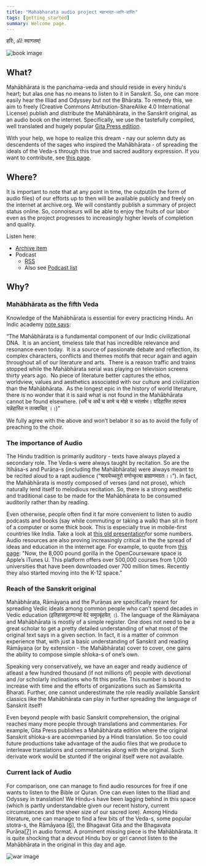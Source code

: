 ```yaml
---
title: "Mahabharata audio project महाभारत-ध्वनि-प्राप्तिः"
tags: [getting_started]
summary: Welcome page.
---
```


हरिः, ॐ! स्वागतम्!

![book image](https://i.imgur.com/L31xgwz.png)

## What?

Mahābhārata is the panchama-veda and should reside in every hindu's heart; but alas one has no means to listen to it in Sanskrit. So, one can more easily hear the Illiad and Odyssey but not the Bhārata. To remedy this, we aim to freely (Creative Commons Attribution-ShareAlike 4.0 International License) publish and distribute the Mahābhārata, in the Sanskrit original, as an audio book on the internet. Specifically, we use the tastefully compiled, well translated and hugely popular [Gita Press edition](https://archive.org/search.php?query=Ramanarayanadatta%20astri). 

With your help, we hope to realize this dream - nay our solemn duty as descendents of the sages who inspired the Mahābhārata - of spreading the ideals of the Veda-s through this true and sacred auditory expression. If you want to contribute, see [this page](how.md).


## Where?
It is important to note that at any point in time, the output(in the form of audio files) of our efforts up to then will be available publicly and freely on the internet at archive.org. We will constantly publish a summary of project status online. So, connoiseurs will be able to enjoy the fruits of our labor even as the project progresses to increasingly higher levels of completion and quality.

Listen here:

- [Archive item](https://archive.org/details/mahAbhArata-mUla-paThanam-GP)
- Podcast
  - [RSS](http://api.vedavaapi.org/scala/podcasts/v1/archiveRequests?archiveRequestUri=https%3A%2F%2Fgithub.com%2Fsanskrit-coders%2Frss-feeds%2Fraw%2Fmaster%2Ffeeds%2Fsa%2FrequestJsons%2FmahAbhArata-mUla-paThanam.json)
  - Also see [Podcast list](https://docs.google.com/spreadsheets/d/1KMhtMaHCQpucqxH3aVcmYmPvQyV9vmunvckV2ARvD4M/edit#gid=0)

## Why?

### Mahābhārata as the fifth Veda

Knowledge of the Mahābhārata is essential for every practicing Hindu. An Indic academy [note says](https://www.google.com/url?q=http://www.indictoday.com/events/launches/veda-vyasa-endowment-for-mahabharata-studies/&sa=D&ust=1536608308704000):

“The Mahābhārata is a fundamental component of our Indic civilizational DNA.  It is an ancient, timeless tale that has incredible relevance and resonance even today.  It is a source of passionate debate and reflection, its complex characters, conflicts and themes motifs that recur again and again throughout all of our literature and arts.  There is a reason traffic and trains stopped while the Mahābhārata serial was playing on television screens thirty years ago.  No piece of literature better captures the ethos, worldview, values and aesthetics associated with our culture and civilization than the Mahābhārata.  As the longest epic in the history of world literature, there is no wonder that it is said what is not found in the Mahābhārata cannot be found elsewhere. (धर्मे च अर्थे च कामे च मोक्षे च भरतर्षभ। यदिहास्ति तदन्यत्र यन्नेहास्ति न तत्क्वचित् ।।)”

We fully agree with the above and won’t belabor it so as to avoid the folly of preaching to the choir.

### The importance of Audio

The Hindu tradition is primarily auditory - texts have always played a secondary role. The Veda-s were always taught by recitation. So are the Itihāsa-s and Purāṇa-s (including the Mahābhārata) were always meant to be recited aloud to a rapt audience (“श्रावयेच्चतुरो वर्णान्कृत्वा ब्राह्मणमग्रतः।।”). In fact, the Mahābhārata is mostly composed of verses (and not prose), which naturally lend itself to melodious recitation. So, there is a strong aesthetic and traditional case to be made for the Mahābhārata to be consumed auditorily rather than by reading.

Even otherwise, people often find it far more convenient to listen to audio podcasts and books (say while commuting or taking a walk) than sit in front of a computer or some thick book. This is especially true in mobile-first countries like India. Take a look at [this old presentation](https://www.google.com/url?q=https://www.slideshare.net/HubSpot/an-introduction-to-podcasting-47122931&sa=D&ust=1536608308705000)for some numbers. Audio resources are also proving increasingly critical in the the spread of ideas and education in the internet age. For example, to quote from [this page](https://www.google.com/url?q=https://www.quora.com/What-current-popular-careers-will-die-out-soon/answer/Chineze-Ndukwe?share%3D5a5a8511%26srid%3Dv443&sa=D&ust=1536608308706000): "Now, the 8,000 pound gorilla in the OpenCourseware space is Apple’s iTunes U. This platform offers over 500,000 courses from 1,000 universities that have been downloaded over 700 million times. Recently they also started moving into the K-12 space."

### Reach of the Sanskrit original

Mahābhārata, Rāmāyaṇa and the Purāṇas are specifically meant for spreading Vedic ideals among common people who can’t spend decades in Vedic education (इतिहासपुराणाभ्यां वेदं समुपबृंहयेत् ।). The language of the Rāmāyaṇa and Mahābhārata is mostly of a simple register. One does not need to be a great scholar to get a pretty detailed understanding of what most of the original text says in a given section. In fact, it is a matter of common experience that, with just a basic understanding of Sanskrit and reading Rāmāyaṇa (or by extension - the Mahābhārata) cover to cover, one gains the ability to compose simple shloka-s of one’s own.

Speaking very conservatively, we have an eager and ready audience of atleast a few hundred thousand (if not millions of) people with devotional and /or scholarly inclinations who fit this profile. This number is bound to increase with time and the efforts of organizations such as Samskrita Bharati. Further, one cannot underestimate the role readily available Sanskrit classics like the Mahābhārata can play in further spreading the language of Sanskrit itself!

Even beyond people with basic Sanskrit comprehension, the original reaches many more people through translations and commentaries. For example, Gita Press publishes a Mahābhārata edition where the original Sanskrit shloka-s are acommpanied by a Hindi translation. So too could future productions take advantage of the audio files that we produce to interleave translations and commentaries along with the original. Such derivate work would be stunted if the original itself were not available.

### Current lack of Audio
For comparison, one can manage to find audio resources for free if one wants to listen to the Bible or Quran. One can even listen to the Illiad and Odyssey in translation! We Hindu-s have been lagging behind in this space (which is partly understandable given our recent history, current circumstances and the sheer size of our sacred lore). Among Hindu literature, one can manage to find a few bits of the Veda-s, some popular stotra-s, the Rāmāyaṇa [\[6\]](https://archive.org/details/Ramayana-recitation-Sriram-harisItArAmamUrti-Ghanapaati-v2), the Bhagavat Gita and the Bhagavata Purāṇa[\[7\]](https://archive.org/details/Shrimad-Bhagawat-Samhita-sanskrit/01skandha01/BH-samhita-01-03.mp3) in audio format. A prominent missing piece is the Mahābhārata. It is quite shocking that a devout Hindu boy or girl cannot listen to the Mahābhārata in the original in this day and age.

![war image](https://i.imgur.com/UuEwS7Z.jpg)
